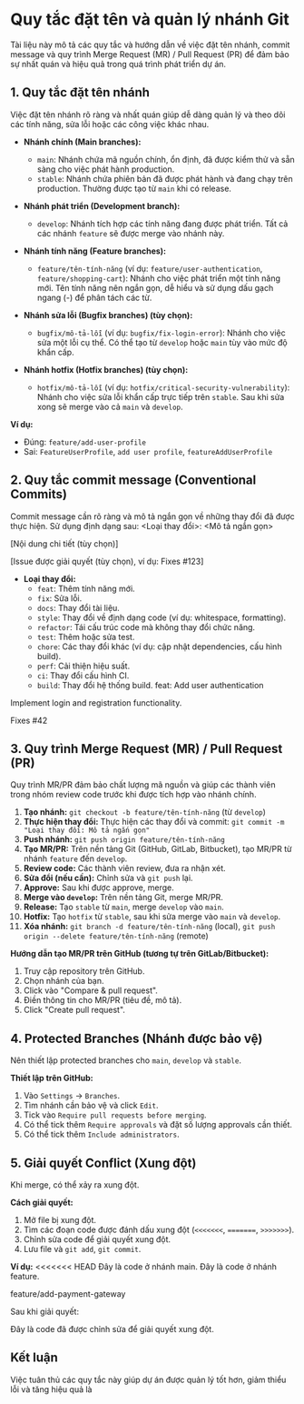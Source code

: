 # Quy tắc đặt tên và quản lý nhánh Git

Tài liệu này mô tả các quy tắc và hướng dẫn về việc đặt tên nhánh, commit message và quy trình Merge Request (MR) / Pull Request (PR) để đảm bảo sự nhất quán và hiệu quả trong quá trình phát triển dự án.

## 1. Quy tắc đặt tên nhánh

Việc đặt tên nhánh rõ ràng và nhất quán giúp dễ dàng quản lý và theo dõi các tính năng, sửa lỗi hoặc các công việc khác nhau.

*   **Nhánh chính (Main branches):**
    *   `main`: Nhánh chứa mã nguồn chính, ổn định, đã được kiểm thử và sẵn sàng cho việc phát hành production.
    *   `stable`: Nhánh chứa phiên bản đã được phát hành và đang chạy trên production. Thường được tạo từ `main` khi có release.

*   **Nhánh phát triển (Development branch):**
    *   `develop`: Nhánh tích hợp các tính năng đang được phát triển. Tất cả các nhánh `feature` sẽ được merge vào nhánh này.

*   **Nhánh tính năng (Feature branches):**
    *   `feature/tên-tính-năng` (ví dụ: `feature/user-authentication`, `feature/shopping-cart`): Nhánh cho việc phát triển một tính năng mới. Tên tính năng nên ngắn gọn, dễ hiểu và sử dụng dấu gạch ngang (-) để phân tách các từ.

*   **Nhánh sửa lỗi (Bugfix branches) (tùy chọn):**
    *   `bugfix/mô-tả-lỗi` (ví dụ: `bugfix/fix-login-error`): Nhánh cho việc sửa một lỗi cụ thể. Có thể tạo từ `develop` hoặc `main` tùy vào mức độ khẩn cấp.

*   **Nhánh hotfix (Hotfix branches) (tùy chọn):**
    *   `hotfix/mô-tả-lỗi` (ví dụ: `hotfix/critical-security-vulnerability`): Nhánh cho việc sửa lỗi khẩn cấp trực tiếp trên `stable`. Sau khi sửa xong sẽ merge vào cả `main` và `develop`.

**Ví dụ:**

*   Đúng: `feature/add-user-profile`
*   Sai: `FeatureUserProfile`, `add user profile`, `featureAddUserProfile`

## 2. Quy tắc commit message (Conventional Commits)

Commit message cần rõ ràng và mô tả ngắn gọn về những thay đổi đã được thực hiện. Sử dụng định dạng sau:
<Loại thay đổi>: <Mô tả ngắn gọn>

[Nội dung chi tiết (tùy chọn)]

[Issue được giải quyết (tùy chọn), ví dụ: Fixes #123]

*   **Loại thay đổi:**
    *   `feat`: Thêm tính năng mới.
    *   `fix`: Sửa lỗi.
    *   `docs`: Thay đổi tài liệu.
    *   `style`: Thay đổi về định dạng code (ví dụ: whitespace, formatting).
    *   `refactor`: Tái cấu trúc code mà không thay đổi chức năng.
    *   `test`: Thêm hoặc sửa test.
    *   `chore`: Các thay đổi khác (ví dụ: cập nhật dependencies, cấu hình build).
    *   `perf`: Cải thiện hiệu suất.
    *   `ci`: Thay đổi cấu hình CI.
    *   `build`: Thay đổi hệ thống build.
feat: Add user authentication

Implement login and registration functionality.

Fixes #42

## 3. Quy trình Merge Request (MR) / Pull Request (PR)

Quy trình MR/PR đảm bảo chất lượng mã nguồn và giúp các thành viên trong nhóm review code trước khi được tích hợp vào nhánh chính.

1.  **Tạo nhánh:** `git checkout -b feature/tên-tính-năng` (từ `develop`)
2.  **Thực hiện thay đổi:** Thực hiện các thay đổi và commit: `git commit -m "Loại thay đổi: Mô tả ngắn gọn"`
3.  **Push nhánh:** `git push origin feature/tên-tính-năng`
4.  **Tạo MR/PR:** Trên nền tảng Git (GitHub, GitLab, Bitbucket), tạo MR/PR từ nhánh `feature` đến `develop`.
5.  **Review code:** Các thành viên review, đưa ra nhận xét.
6.  **Sửa đổi (nếu cần):** Chỉnh sửa và `git push` lại.
7.  **Approve:** Sau khi được approve, merge.
8.  **Merge vào `develop`:** Trên nền tảng Git, merge MR/PR.
9.  **Release:** Tạo `stable` từ `main`, merge `develop` vào `main`.
10. **Hotfix:** Tạo `hotfix` từ `stable`, sau khi sửa merge vào `main` và `develop`.
11. **Xóa nhánh:** `git branch -d feature/tên-tính-năng` (local), `git push origin --delete feature/tên-tính-năng` (remote)

**Hướng dẫn tạo MR/PR trên GitHub (tương tự trên GitLab/Bitbucket):**

1.  Truy cập repository trên GitHub.
2.  Chọn nhánh của bạn.
3.  Click vào "Compare & pull request".
4.  Điền thông tin cho MR/PR (tiêu đề, mô tả).
5.  Click "Create pull request".

## 4. Protected Branches (Nhánh được bảo vệ)

Nên thiết lập protected branches cho `main`, `develop` và `stable`.

**Thiết lập trên GitHub:**

1.  Vào `Settings` -> `Branches`.
2.  Tìm nhánh cần bảo vệ và click `Edit`.
3.  Tick vào `Require pull requests before merging`.
4.  Có thể tick thêm `Require approvals` và đặt số lượng approvals cần thiết.
5.  Có thể tick thêm `Include administrators`.

## 5. Giải quyết Conflict (Xung đột)

Khi merge, có thể xảy ra xung đột.

**Cách giải quyết:**

1.  Mở file bị xung đột.
2.  Tìm các đoạn code được đánh dấu xung đột (`<<<<<<<`, `=======`, `>>>>>>>`).
3.  Chỉnh sửa code để giải quyết xung đột.
4.  Lưu file và `git add`, `git commit`.

**Ví dụ:**
<<<<<<< HEAD Đây là code ở nhánh main.
Đây là code ở nhánh feature.

feature/add-payment-gateway


Sau khi giải quyết:

Đây là code đã được chỉnh sửa để giải quyết xung đột.


## Kết luận

Việc tuân thủ các quy tắc này giúp dự án được quản lý tốt hơn, giảm thiểu lỗi và tăng hiệu quả là
